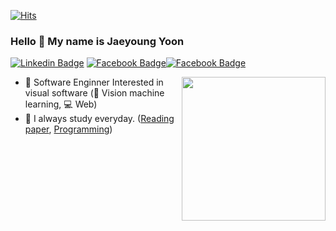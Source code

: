 [![Hits](https://hits.seeyoufarm.com/api/count/incr/badge.svg?url=https%3A%2F%2Fgithub.com%2Fwjy5446&count_bg=%2379C83D&title_bg=%23555555&icon=bilibili.svg&icon_color=%23E7E7E7&title=hits&edge_flat=false)](https://hits.seeyoufarm.com)
### Hello 👋 My name is Jaeyoung Yoon

[![Linkedin Badge](https://img.shields.io/badge/-LinkedIn-blue?style=flat-square&logo=Linkedin&logoColor=white&link=https://www.linkedin.com/in/jaeyoung-yoon/)](https://www.linkedin.com/in/jaeyoung-yoon/) [![Facebook Badge](https://img.shields.io/badge/Facebook-1877f2?style=flat-square&logo=facebook&logoColor=white&link=https://www.facebook.com/jaeyoung.yoon.940/)](https://www.facebook.com/jaeyoung.yoon.940/)[![Facebook Badge](https://img.shields.io/badge/Notion-1877f2?style=flat-square&logo=notion&logoColor=white&link=https://www.notion.so/whaledev/4a758593c333440f88ffee10f72cceea)](https://www.notion.so/whaledev/4a758593c333440f88ffee10f72cceea)

<img align='right' src="https://media.giphy.com/media/11BbGyhVmk4iLS/giphy.gif" width="230" />

- 🔭 Software Enginner Interested in visual software (🤖 Vision machine learning, 💻 Web) 
- 🌱 I always study everyday. ([Reading paper](https://www.notion.so/whaledev/Reading-List-e85c59c676574e15bc33b32fdb333cd3), [Programming](https://www.notion.so/whaledev/Programing-c4c5d6ead633412899c50a2007ccae11))

<!--
**wjy5446/wjy5446** is a ✨ _special_ ✨ repository because its `README.md` (this file) appears on your GitHub profile.

Here are some ideas to get you started:

- 🔭 I’m currently working on ...
- 🌱 I’m currently learning ...
- 👯 I’m looking to collaborate on ...
- 🤔 I’m looking for help with ...
- 💬 Ask me about ...
- 📫 How to reach me: ...
- 😄 Pronouns: ...
- ⚡ Fun fact: ...
-->
